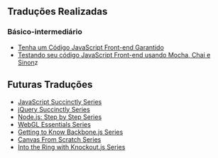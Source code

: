 Traduções Realizadas
--------------------
### Básico-intermediário
- [Tenha um Código JavaScript Front-end Garantido](https://github.com/erickpatrick/traducoes/blob/master/artigos/javascript/20140513-codigo-javascript-frontend-garantido.md)
- [Testando seu código JavaScript Front-end usando Mocha, Chai e Sinon](https://github.com/erickpatrick/traducoes/blob/master/artigos/javascript/20140513-testando-codigo-javascript-frontend-usando-mocha-chai-sinon.md)z

Futuras Traduções
-----------------
- [JavaScript Succinctly Series](https://code.tutsplus.com/series/javascript-succinctly--net-35975?view=grid)
- [jQuery Succinctly Series](https://code.tutsplus.com/series/jquery-succinctly--net-33742)
- [Node.js: Step by Step Series](https://code.tutsplus.com/series/nodejs-step-by-step--net-20500)
- [WebGL Essentials Series](https://code.tutsplus.com/series/webgl-essentials--net-35335)
- [Getting to Know Backbone.js Series](https://code.tutsplus.com/series/getting-to-know-backbonejs--net-24408)
- [Canvas From Scratch Series](https://code.tutsplus.com/series/canvas-from-scratch--net-19650)
- [Into the Ring with Knockout.js Series](https://code.tutsplus.com/series/into-the-ring-with-knockoutjs--net-22038)
